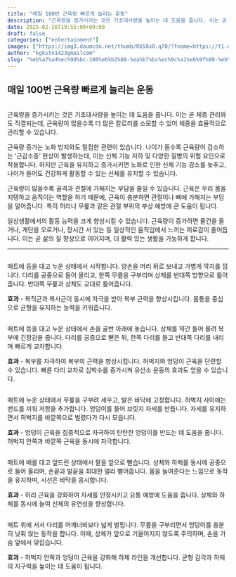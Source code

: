```yaml
---
title: "매일 100번 근육량 빠르게 늘리는 운동"
description: "근육량을 증가시키는 것은 기초대사량을 높이는 데 도움을 줍니다. 이는 곧 체중 관리와도 직결되는데, 근육량이 많을수록 더 많은 칼로리를 소모할 수 있어 체중을 효율적으로 관리할 수 있습니다."
date: 2025-02-26T19:55:00+09:00
draft: false
categories: ["entertainment"]
images: ["https://img3.daumcdn.net/thumb/R658x0.q70/?fname=https://t1.daumcdn.net/news/202412/18/tenbody/20241218073427909zzsa.jpg", "https://t1.daumcdn.net/news/202412/18/tenbody/20241218073428216mqxb.gif", "https://t1.daumcdn.net/news/202412/18/tenbody/20241218073428430csbm.gif", "https://t1.daumcdn.net/news/202412/18/tenbody/20241218073428747qdql.gif", "https://t1.daumcdn.net/news/202412/18/tenbody/20241218073429132iype.gif"]
author: "kgkstn1423gmailcom"
slug: "%eb%a7%a4%ec%9d%bc-100%eb%b2%88-%ea%b7%bc%ec%9c%a1%eb%9f%89-%eb%b9%a0%eb%a5%b4%ea%b2%8c-%eb%8a%98%eb%a6%ac%eb%8a%94-%ec%9a%b4%eb%8f%99"
---
```


<h2 >매일 100번 근육량 빠르게 늘리는 운동</h2> <figure ><img src="https://img3.daumcdn.net/thumb/R658x0.q70/?fname=https://t1.daumcdn.net/news/202412/18/tenbody/20241218073427909zzsa.jpg" alt=""/></figure> <p>근육량을 증가시키는 것은 기초대사량을 높이는 데 도움을 줍니다. 이는 곧 체중 관리와도 직결되는데, 근육량이 많을수록 더 많은 칼로리를 소모할 수 있어 체중을 효율적으로 관리할 수 있습니다.</p> <p>근육량 증가는 노화 방지와도 밀접한 관련이 있습니다. 나이가 들수록 근육량이 감소하는 ‘근감소증’ 현상이 발생하는데, 이는 신체 기능 저하 및 다양한 질병의 위험 요인으로 작용합니다. 하지만 근육을 유지하고 증가시키면 노화로 인한 신체 기능 감소를 늦추고, 나이가 들어도 건강하게 활동할 수 있는 신체를 유지할 수 있습니다.</p> <p>근육량이 많을수록 골격과 관절에 가해지는 부담을 줄일 수 있습니다. 근육은 우리 몸을 지탱하고 움직이는 역할을 하기 때문에, 근육이 충분하면 관절이나 뼈에 가해지는 부담을 덜어줍니다. 특히 허리나 무릎과 같은 관절 부위의 부상 예방에 큰 도움이 됩니다.</p> <p>일상생활에서의 활동 능력을 크게 향상시킬 수 있습니다. 근육량이 증가하면 물건을 들거나, 계단을 오르거나, 장시간 서 있는 등 일상적인 움직임에서 느끼는 피로감이 줄어듭니다. 이는 곧 삶의 질 향상으로 이어지며, 더 활력 있는 생활을 가능하게 합니다.</p> <hr /> <figure ><img src="https://t1.daumcdn.net/news/202412/18/tenbody/20241218073428216mqxb.gif" alt=""/></figure> <p>매트에 등을 대고 누운 상태에서 시작합니다. 양손을 머리 뒤로 보내고 가볍게 깍지를 낍니다. 다리를 공중으로 들어 올리고, 한쪽 무릎을 구부리며 상체를 반대쪽 방향으로 틀어줍니다. 반대쪽 무릎과 상체도 교대로 틀어줍니다.</p> <p><strong>효과</strong> - 복직근과 복사근이 동시에 자극을 받아 복부 근력을 향상시킵니다. 몸통을 중심으로 균형을 유지하는 능력을 키워줍니다.</p> <figure ><img src="https://t1.daumcdn.net/news/202412/18/tenbody/20241218073428430csbm.gif" alt=""/></figure> <p>매트에 등을 대고 누운 상태에서 손을 골반 아래에 놓습니다. 상체를 약간 들어 올려 복부에 긴장감을 줍니다. 다리를 공중으로 뻗은 뒤, 한쪽 다리를 들고 반대쪽 다리를 내리며 빠르게 교차합니다.</p> <p><strong>효과</strong> - 복부를 자극하여 복부의 근력을 향상시킵니다. 허벅지와 엉덩이 근육을 단련할 수 있습니다. 빠른 다리 교차로 심박수를 증가시켜 유산소 운동의 효과도 얻을 수 있습니다.</p> <figure ><img src="https://t1.daumcdn.net/news/202412/18/tenbody/20241218073428747qdql.gif" alt=""/></figure> <p>매트에 누운 상태에서 무릎을 구부려 세우고, 발은 바닥에 고정합니다. 허벅지 사이에는 밴드를 끼워 저항을 추가합니다. 엉덩이를 들어 브릿지 자세를 만듭니다. 자세를 유지하면서 허벅지를 바깥쪽으로 벌렸다가 다시 모읍니다.</p> <p><strong>효과</strong> - 엉덩이 근육을 집중적으로 자극하여 탄탄한 엉덩이를 만드는 데 도움을 줍니다. 허벅지 안쪽과 바깥쪽 근육을 동시에 자극합니다.</p> <figure ><img src="https://t1.daumcdn.net/news/202412/18/tenbody/20241218073429132iype.gif" alt=""/></figure> <p>매트에 배를 대고 엎드린 상태에서 팔을 앞으로 뻗습니다. 상체와 하체를 동시에 공중으로 들어 올리며, 손끝과 발끝을 최대한 멀리 뻗어줍니다. 몸을 늘여준다는 느낌으로 동작을 유지하며, 시선은 바닥을 응시합니다.</p> <p><strong>효과</strong> - 허리 근육을 강화하여 자세를 안정시키고 요통 예방에 도움을 줍니다. 상체와 하체를 동시에 늘여 신체의 유연성을 향상합니다.</p> <figure ><img src="https://t1.daumcdn.net/news/202412/18/tenbody/20241218073429467lvxu.gif" alt=""/></figure> <p>매트 위에 서서 다리를 어깨너비보다 넓게 벌립니다. 무릎을 구부리면서 엉덩이를 충분히 낮춰 앉는 동작을 합니다. 이때, 상체가 앞으로 기울어지지 않도록 주의하며, 손을 가슴 앞에서 맞잡습니다.</p> <p><strong>효과</strong> - 허벅지 안쪽과 엉덩이 근육을 강화해 하체 라인을 개선합니다. 균형 감각과 하체의 지구력을 높이는 데 도움이 됩니다.</p>